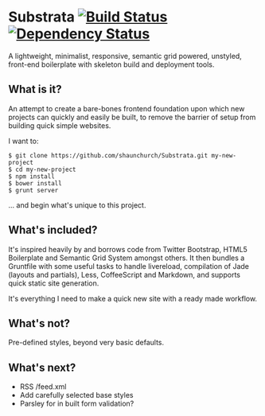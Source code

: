 # Substrata [![Build Status](https://travis-ci.org/shaunchurch/Substrata.png?branch=master)](https://travis-ci.org/shaunchurch/Substrata) [![Dependency Status](https://gemnasium.com/shaunchurch/Substrata.png)](https://gemnasium.com/shaunchurch/Substrata)


A lightweight, minimalist, responsive, semantic grid powered, unstyled, front-end boilerplate with skeleton build and deployment tools. 

## What is it?

An attempt to create a bare-bones frontend foundation upon which new projects can quickly and easily be built, to remove the barrier of setup from building quick simple websites.

I want to:

	$ git clone https://github.com/shaunchurch/Substrata.git my-new-project
	$ cd my-new-project
	$ npm install
	$ bower install
	$ grunt server

... and begin what's unique to this project.


## What's included?

It's inspired heavily by and borrows code from Twitter Bootstrap, HTML5 Boilerplate and Semantic Grid System amongst others. It then bundles a Gruntfile with some useful tasks to handle livereload, compilation of Jade (layouts and partials), Less, CoffeeScript and Markdown, and supports quick static site generation.

It's everything I need to make a quick new site with a ready made workflow.

## What's not?
Pre-defined styles, beyond very basic defaults.

## What's next?

- RSS /feed.xml
- Add carefully selected base styles
- Parsley for in built form validation?